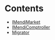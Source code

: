 

# Contents
- [IMendiMarket](IMigrator.sol\interface.IMendiMarket.md)
- [IMendiComptroller](IMigrator.sol\interface.IMendiComptroller.md)
- [Migrator](Migrator.sol\contract.Migrator.md)
